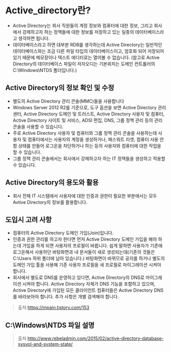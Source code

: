 # Active_directory란?
- Active Directory는 회사 직원들의 계정 정보와 컴퓨터에 대한 정보, 그리고 회사에서 강제하고자 하는 정책들에 대한 정보를 저장하고 있는 일종의 데이터베이스라고 생각하면 됩니다.
- 데이터베이스라고 하면 대부분 RDB를 생각하는데 Active Directory는 일반적인 데이터베이스와는 조금 다른 파일 타입의 데이터베이스이고, 암호화 되어 저장되어 있기 때문에 메모장이나 텍스트 에디터로는 열어볼 수 없습니다.
(참고로 Active Directory의 데이터베이스 파일이 저자오디는 기본위치는 도메인 컨트롤러의 C:\Windows\NTDS 폴더입니다.)

## Active Directory의 정보 확인 및 수정
- 별도의 Active Directory 관리 콘솔(MMC)들을 사용합니다
- Windows Server 2012 R2를 기준으로, 도구 옵션을 보면 Active Directory 관리 센터, Active Directory 도메인 및 트러스트, Active Directory 사용자 및 컴퓨터, Active Directory 사이트 및 서비스, ADSI 편집, DNS, 그룹 정책 관리 등의 관리 콘솔을 사용할 수 있습니다.
- 주로 Active Directory 사용자 및 컴퓨터와 그룹 정책 관리 콘솔을 사용하는데 사용자 및 컴퓨터에서는 사용자의 계정을 생성하거나, 패스워트 리셋, 컴퓨터 사용 안 함 상태를 만들어 로그온을 차단하거나 하는 등의 사용자와 컴퓨터에 대한 작업을 할 수 있습니다.
- 그룹 정책 관리 콘솔에서는 회사에서 강제하고자 하는 IT 정책들을 생성하고 적용할 수 있습니다.

## Active Directory의 용도와 활용
- 회사 전체 IT 시스템에서 사용자에 대한 인증과 권한이 필요한 부분에서는 모두 Avtive Directory의 정보를 활용합니다.

## 도입시 고려 사항
- 컴퓨터의 Active Directory 도메인 가입(Join)입니다.
- 인증과 권한 관리를 하고자 한다면 먼저 Active Directory 도메인 가입을 해야 하는데 가입을 하게 되면 사용자의 프로필이 바뀝니다. 쉽게 말하면 사용자가 기존에 로그온해서 사용하던 바탕화면과 내 문서들이 새로 생성되는데(기존의 것들은 C:\Users 하위 폴더에 남아 있습니다.) 바탕화면이 바뀌므로 공지를 하거나 별도의 도메인 가입 툴을 사용해 기존 사용자 프로필을 새 프로필로 마이그레이션 시켜야 합니다.
- 회사에서 별도로 DNS를 운영하고 있다면, Active Directory의 DNS로 마이그레이션 시켜야 합니다. Active Directory 자체가 DNS 기능을 포함하고 있으며, Active Directory에 가입된 모든 클라이언트 컴퓨터들은 Active Directory DNS를 바라보아야 합니다.  추가 사항은 개별 검색해야 합니다.

> 출처 https://mpain.tistory.com/153



## C:\Windows\NTDS 파일 설명


> 출처 http://www.rebeladmin.com/2015/02/active-directory-database-sysvol-and-system-state/
